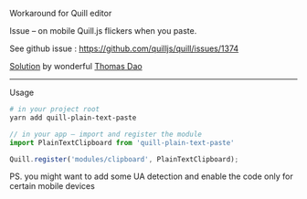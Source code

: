 Workaround for Quill editor

Issue – on mobile Quill.js flickers when you paste.

See github issue : https://github.com/quilljs/quill/issues/1374

[Solution](https://github.com/quilljs/quill/issues/1374#issuecomment-374008626)
by wonderful [Thomas Dao](https://github.com/thomasdao)

-------------

Usage

```bash
# in your project root
yarn add quill-plain-text-paste
```

```js
// in your app – import and register the module
import PlainTextClipboard from 'quill-plain-text-paste'

Quill.register('modules/clipboard', PlainTextClipboard);
```

PS. you might want to add some UA detection and enable the code only for certain mobile devices
